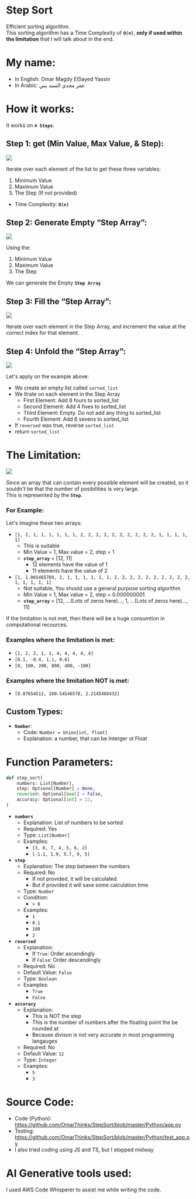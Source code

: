 # Step Sort

Efficient sorting algorithm.  
This sorting algorithm has a Time Complexity of **`O(n)`**, **only if used
within the limitation** that I will talk about in the end.

# My name:

- In English: Omar Magdy ElSayed Yassin
- In Arabic: عمر مجدي السيد يس

# How it works:

It works on **`4 Steps`**:

## Step 1: get (Min Value, Max Value, & Step):

<img src="./Images/Step1.png">

Iterate over each element of the list to get these three variables:

1. Minimum Value
2. Maximum Value
3. The Step (If not provided)

- Time Complexity: **`O(n)`**

## Step 2: Generate Empty “Step Array”:

<img src="./Images/Step2.png">

Using the:

1. Minimum Value
2. Maximum Value
3. The Step

We can generate the Empty **`Step Array`**

## Step 3: Fill the “Step Array”:

<img src="./Images/Step3.png">

Iterate over each element in the Step Array, and increment the value at the
correct index for that element.

## Step 4: Unfold the “Step Array”:

<img src="./Images/Step4.png">

Let's apply on the example above:

- We create an empty list called `sorted_list`
- We Itrate on each element in the Step Array
  - First Element: Add 8 fours to sorted_list
  - Second Element: Add 4 fives to sorted_list
  - Third Element: Empty. Do not add any thing to sorted_list
  - Fourth Element: Add 6 sevens to sorted_list
- If `reversed` was true, reverse `sorted_list`
- return `sorted_list`

# The Limitation:

<img src="./Images/Limitation.png">

Since an array that can contain every possible element will be created, so it
souldn't be that the number of posibilities is very large.  
This is represented by the **`Step`**.

### For Example:

Let's imagine these two arrays:

- `[1, 2, 1, 1, 1, 1, 1, 1, 2, 2, 2, 2, 2, 2, 2, 2, 2, 2, 1, 1, 1, 1, 1]`
  - This is suitable
  - Min Value = 1, Max value = 2, step = 1
  - **`step_array`** = [12, 11]
    - 12 elements have the value of 1
    - 11 elements have the value of 2
- `[1, 1.065465789, 2, 1, 1, 1, 1, 1, 1, 2, 2, 2, 2, 2, 2, 2, 2, 2, 2, 1, 1, 1, 1, 1]`
  - Not suitable, You should use a general purpose sorting algorithm
  - Min Value = 1, Max value = 2, step = 0.000000001
  - **`step_array`** = [12, ...(Lots of zeros here)..., 1, ...(Lots of
    zeros here)..., 11]

If the limitation is not met, then there will be a huge consumtion in
computational recources.

### Examples where the limitation is met:

- `[1, 2, 2, 1, 1, 4, 4, 4, 4, 4]`
- `[0.1, -0.4, 1.1, 0.6]`
- `[0, 100, 200, 800, 400, -100]`

### Examples where the limitation NOT is met:

- `[0.87654512, 100.54546578, 2.2145468432]`

## Custom Types:

- **`Number`**:
  - Code: `Number = Union[int, float]`
  - Explanation: a number, that can be Interger ot Float

# Function Parameters:

```python
def step_sort(
    numbers: List[Number],
    step: Optional[Number] = None,
    reversed: Optional[bool] = False,
    accuracy: Optional[int] = 12,
)
```

- **`numbers`**
  - Explanation: List of numbers to be sorted
  - Required: Yes
  - Type: `List[Number]`
  - Examples:
    - `[3, 6, 7, 4, 5, 6, 2]`
    - `[-1.1, 1.9, 5.7, 9, 5]`
- **`step`**
  - Explanation: The step between the numbers
  - Required: No
    - If not provided, it will be calculated.
    - But if provided it will save some calculation time
  - Type: `Number`
  - Condition:
    - `> 0`
  - Examples:
    - `1`
    - `0.1`
    - `100`
    - `2`
- **`reversed`**
  - Explanation:
    - If `True`: Order ascendingly
    - If `False`: Order descendingly
  - Required: No
  - Default Value: `False`
  - Type: `Boolean`
  - Examples:
    - `True`
    - `False`
- **`accuracy`**
  - Explanation:
    - This is NOT the step
    - This is the number of numbers after the floating point the be rounded at
    - Because divison is not very accurate in most programming langauges
  - Required: No
  - Default Value: `12`
  - Type: `Integer`
  - Examples:
    - `5`
    - `3`

# Source Code:

- Code (Python): https://github.com/OmarThinks/StepSort/blob/master/Python/app.py
- Testing: https://github.com/OmarThinks/StepSort/blob/master/Python/test_app.py
- I also tried coding using JS and TS, but I stopped midway

# AI Generative tools used:

I used AWS Code Whisperer to assist me while writing the code.
